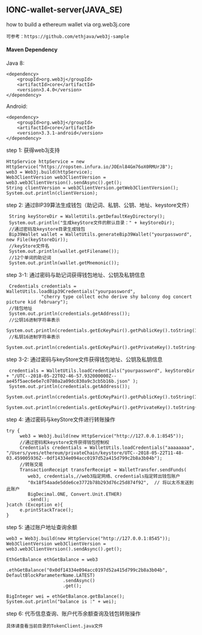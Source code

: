 ## IONC-wallet-server(JAVA_SE)

how to build a ethereum wallet via org.web3j.core 

    可参考：https://github.com/ethjava/web3j-sample

#### Maven Dependency
Java 8:

    <dependency>
        <groupId>org.web3j</groupId>
        <artifactId>core</artifactId>
        <version>3.4.0</version>
    </dependency>
    
Android:

    <dependency>
        <groupId>org.web3j</groupId>
        <artifactId>core</artifactId>
        <version>3.3.1-android</version>
    </dependency>


step 1: 获得web3j支持

    HttpService httpService = new HttpService("https://ropsten.infura.io/JOEnl84Gm76oX0RMUrJB");
    web3 = Web3j.build(httpService);
    Web3ClientVersion web3ClientVersion = web3.web3ClientVersion().sendAsync().get();
    String clientVersion = web3ClientVersion.getWeb3ClientVersion();
    System.out.println(clientVersion);

step 2: 通过BIP39算法生成钱包（助记词、私钥、公钥、地址、keystore文件）
        
     String keyStoreDir = WalletUtils.getDefaultKeyDirectory();
     System.out.println("生成keyStore文件的默认目录：" + keyStoreDir);
     //通过密码及keystore目录生成钱包
     Bip39Wallet wallet = WalletUtils.generateBip39Wallet("yourpassword", new File(keyStoreDir));
     //keyStore文件名
     System.out.println(wallet.getFilename());
     //12个单词的助记词
     System.out.println(wallet.getMnemonic());
     
step 3-1: 通过密码与助记词获得钱包地址、公钥及私钥信息  
 
     Credentials credentials = WalletUtils.loadBip39Credentials("yourpassword",
                 "cherry type collect echo derive shy balcony dog concert picture kid february");
     //钱包地址
     System.out.println(credentials.getAddress());
     //公钥16进制字符串表示
     System.out.println(credentials.getEcKeyPair().getPublicKey().toString(16));
     //私钥16进制字符串表示
     System.out.println(credentials.getEcKeyPair().getPrivateKey().toString(16));

 step 3-2: 通过密码与keyStore文件获得钱包地址、公钥及私钥信息  

     credentials = WalletUtils.loadCredentials("yourpassword", keyStoreDir + "/UTC--2018-05-22T02-46-57.932000000Z--ae45f5aec6e6e7c0780a2a09dc830a9c3cb5b16b.json" );
     System.out.println(credentials.getAddress());
     System.out.println(credentials.getEcKeyPair().getPublicKey().toString(16));
     System.out.println(credentials.getEcKeyPair().getPrivateKey().toString(16));

 step 4: 通过密码与keyStore文件进行转账操作 
     
    try {
         web3 = Web3j.build(new HttpService("http://127.0.0.1:8545"));  
         //通过密码和keystore文件获得钱包控制权
         Credentials credentials = WalletUtils.loadCredentials("aaaaaaaa", "/Users/yves/ethereum/privateChain/keystore/UTC--2018-05-22T11-48-03.459005936Z--0df14334e094acc0197d52a415d799c2b8a3b04b");
         //转账交易
         TransactionReceipt transferReceipt = WalletTransfer.sendFunds(
            web3, credentials,//web3指定网络、credentials指定转出钱包账户
            "0x18f54aade5dde6ce3772b78b293d76c25d874f92",  // 将以太币发送到此账户
            BigDecimal.ONE, Convert.Unit.ETHER)
            .send();
    }catch (Exception e){
         e.printStackTrace();
    }      
    
 step 5: 通过账户地址查询余额
 
    web3 = Web3j.build(new HttpService("http://127.0.0.1:8545"));
    Web3ClientVersion web3ClientVersion = web3.web3ClientVersion().sendAsync().get();
 
    EthGetBalance ethGetBalance = web3
                         .ethGetBalance("0x0df14334e094acc0197d52a415d799c2b8a3b04b", DefaultBlockParameterName.LATEST)
                         .sendAsync()
                         .get();        
 
    BigInteger wei = ethGetBalance.getBalance();         
    System.out.println("balance is :" + wei);
      
 step 6: 代币信息查询、账户代币余额查询及钱包转账操作
    
    具体请查看当前目录的TokenClient.java文件
   
